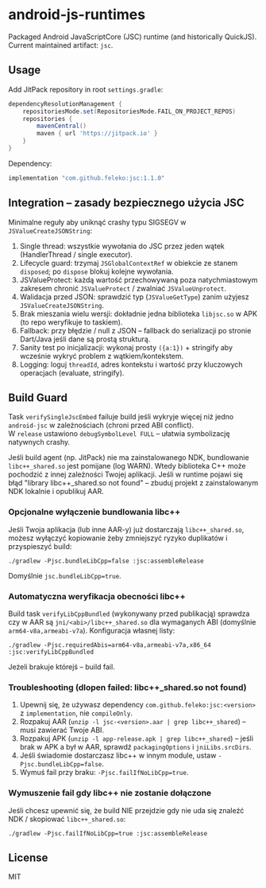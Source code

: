 # android-js-runtimes

Packaged Android JavaScriptCore (JSC) runtime (and historically QuickJS). Current maintained artifact: `jsc`.

## Usage

Add JitPack repository in root `settings.gradle`:

```gradle
dependencyResolutionManagement {
	repositoriesMode.set(RepositoriesMode.FAIL_ON_PROJECT_REPOS)
	repositories {
		mavenCentral()
		maven { url 'https://jitpack.io' }
	}
}
```

Dependency:

```gradle
implementation "com.github.feleko:jsc:1.1.0"
```

## Integration – zasady bezpiecznego użycia JSC

Minimalne reguły aby uniknąć crashy typu SIGSEGV w `JSValueCreateJSONString`:

1. Single thread: wszystkie wywołania do JSC przez jeden wątek (HandlerThread / single executor).
2. Lifecycle guard: trzymaj `JSGlobalContextRef` w obiekcie ze stanem `disposed`; po `dispose` blokuj kolejne wywołania.
3. JSValueProtect: każdą wartość przechowywaną poza natychmiastowym zakresem chronić `JSValueProtect` / zwalniać `JSValueUnprotect`.
4. Walidacja przed JSON: sprawdzić typ (`JSValueGetType`) zanim użyjesz `JSValueCreateJSONString`.
5. Brak mieszania wielu wersji: dokładnie jedna biblioteka `libjsc.so` w APK (to repo weryfikuje to taskiem).
6. Fallback: przy błędzie / null z JSON – fallback do serializacji po stronie Dart/Java jeśli dane są prostą strukturą.
7. Sanity test po inicjalizacji: wykonaj prosty `({a:1})` + stringify aby wcześnie wykryć problem z wątkiem/kontekstem.
8. Logging: loguj `threadId`, adres kontekstu i wartość przy kluczowych operacjach (evaluate, stringify).

## Build Guard

Task `verifySingleJscEmbed` failuje build jeśli wykryje więcej niż jedno `android-jsc` w zależnościach (chroni przed ABI conflict).  
W `release` ustawiono `debugSymbolLevel FULL` – ułatwia symbolizację natywnych crashy.

Jeśli build agent (np. JitPack) nie ma zainstalowanego NDK, bundlowanie `libc++_shared.so` jest pomijane (log WARN). Wtedy biblioteka C++ może pochodzić z innej zależności Twojej aplikacji. Jeśli w runtime pojawi się błąd "library libc++\_shared.so not found" – zbuduj projekt z zainstalowanym NDK lokalnie i opublikuj AAR.

### Opcjonalne wyłączenie bundlowania libc++

Jeśli Twoja aplikacja (lub inne AAR-y) już dostarczają `libc++_shared.so`, możesz wyłączyć kopiowanie żeby zmniejszyć ryzyko duplikatów i przyspieszyć build:

```
./gradlew -Pjsc.bundleLibCpp=false :jsc:assembleRelease
```

Domyślnie `jsc.bundleLibCpp=true`.

### Automatyczna weryfikacja obecności libc++
Build task `verifyLibCppBundled` (wykonywany przed publikacją) sprawdza czy w AAR są `jni/<abi>/libc++_shared.so` dla wymaganych ABI (domyślnie `arm64-v8a,armeabi-v7a`). Konfiguracja własnej listy:
```
./gradlew -Pjsc.requiredAbis=arm64-v8a,armeabi-v7a,x86_64 :jsc:verifyLibCppBundled
```

Jeżeli brakuje którejś – build fail.

### Troubleshooting (dlopen failed: libc++_shared.so not found)
1. Upewnij się, że używasz dependency `com.github.feleko:jsc:<version>` z `implementation`, nie `compileOnly`.
2. Rozpakuj AAR (`unzip -l jsc-<version>.aar | grep libc++_shared`) – musi zawierać Twoje ABI.
3. Rozpakuj APK (`unzip -l app-release.apk | grep libc++_shared`) – jeśli brak w APK a był w AAR, sprawdź `packagingOptions` i `jniLibs.srcDirs`.
4. Jeśli świadomie dostarczasz libc++ w innym module, ustaw `-Pjsc.bundleLibCpp=false`.
5. Wymuś fail przy braku: `-Pjsc.failIfNoLibCpp=true`.


### Wymuszenie fail gdy libc++ nie zostanie dołączone

Jeśli chcesz upewnić się, że build NIE przejdzie gdy nie uda się znaleźć NDK / skopiować `libc++_shared.so`:

```
./gradlew -Pjsc.failIfNoLibCpp=true :jsc:assembleRelease
```

## License

MIT

